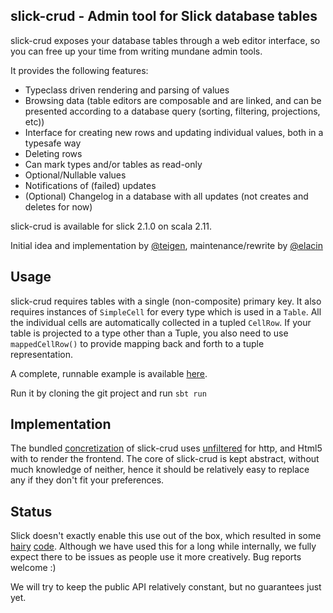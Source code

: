 ## slick-crud - Admin tool for Slick database tables

slick-crud exposes your database tables through a web editor interface, so you can free up your
time from writing mundane admin tools.

It provides the following features:
- Typeclass driven rendering and parsing of values
- Browsing data (table editors are composable and are linked, and can be presented according to a database query (sorting, filtering, projections, etc))
- Interface for creating new rows and updating individual values, both in a typesafe way
- Deleting rows
- Can mark types and/or tables as read-only
- Optional/Nullable values
- Notifications of (failed) updates
- (Optional) Changelog in a database with all updates (not creates and deletes for now)

slick-crud is available for slick 2.1.0 on scala 2.11.
 
Initial idea and implementation by [@teigen][teigen], maintenance/rewrite by [@elacin][elacin]

## Usage

slick-crud requires tables with a single (non-composite) primary key. It also requires instances of `SimpleCell`
 for every type which is used in a `Table`. All the individual cells are automatically collected in a tupled `CellRow`.
 If your table is projected to a type other than a Tuple, you also need to use `mappedCellRow()`
 to provide mapping back and forth to a tuple representation.

A complete, runnable example is available [here][demo].

Run it by cloning the git project and run `sbt run`


## Implementation

The bundled [concretization][crud-unfiltered] of slick-crud uses [unfiltered][unfiltered]
for http, and Html5 with to render the frontend.
The core of slick-crud is kept abstract, without much knowledge of neither, hence it should be relatively
easy to replace any if they don't fit your preferences.

## Status
Slick doesn't exactly enable this use out of the box, which resulted in some [hairy][columnPicker] [code][astParser].
Although we have used this for a long while internally, we fully expect there to be issues as people use
it more creatively. Bug reports welcome :)

We will try to keep the public API relatively constant, but no guarantees just yet.

[teigen]: https://github.com/teigen
[elacin]: https://github.com/elacin
[demo]: demo/src/main/scala/no/penger/crud/CrudDemoWebApp.scala
[crud-unfiltered]: unfiltered/src/main/scala/no/penger/crud
[unfiltered]: https://github.com/unfiltered/unfiltered
[columnPicker]: core/src/main/scala/no/penger/crud/columnPicker.scala
[astParser]: core/src/main/scala/no/penger/crud/astParser.scala